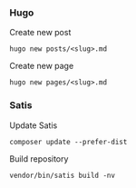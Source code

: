 ### Hugo

Create new post

```shell
hugo new posts/<slug>.md
```

Create new page

```shell
hugo new pages/<slug>.md
```

### Satis

Update Satis

```shell
composer update --prefer-dist
```

Build repository

```shell
vendor/bin/satis build -nv
```
